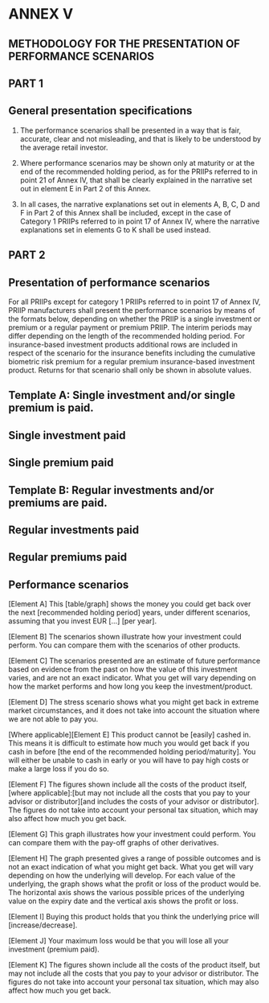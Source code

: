 # ANNEX V

## METHODOLOGY FOR THE PRESENTATION OF PERFORMANCE SCENARIOS

## PART 1

## General presentation specifications

1. The performance scenarios shall be presented in a way that is fair, accurate, clear and not misleading, and that is likely to be understood by the average retail investor.

2. Where performance scenarios may be shown only at maturity or at the end of the recommended holding period, as for the PRIIPs referred to in point 21 of Annex IV, that shall be clearly explained in the narrative set out in element E in Part 2 of this Annex.

3. In all cases, the narrative explanations set out in elements A, B, C, D and F in Part 2 of this Annex shall be included, except in the case of Category 1 PRIIPs referred to in point 17 of Annex IV, where the narrative explanations set in elements G to K shall be used instead.

## PART 2

## Presentation of performance scenarios

For all PRIIPs except for category 1 PRIIPs referred to in point 17 of Annex IV, PRIIP manufacturers shall present the performance scenarios by means of the formats below, depending on whether the PRIIP is a single investment or premium or a regular payment or premium PRIIP. The interim periods may differ depending on the length of the recommended holding period. For insurance-based investment products additional rows are included in respect of the scenario for the insurance benefits including the cumulative biometric risk premium for a regular premium insurance-based investment product. Returns for that scenario shall only be shown in absolute values.

## Template A: Single investment and/or single premium is paid.

## Single investment paid



## Single premium paid



## Template B: Regular investments and/or premiums are paid.

## Regular investments paid



## Regular premiums paid



## Performance scenarios

[Element A] This [table/graph] shows the money you could get back over the next [recommended holding period] years, under different scenarios, assuming that you invest EUR […] [per year].

[Element B] The scenarios shown illustrate how your investment could perform. You can compare them with the scenarios of other products.

[Element C] The scenarios presented are an estimate of future performance based on evidence from the past on how the value of this investment varies, and are not an exact indicator. What you get will vary depending on how the market performs and how long you keep the investment/product.

[Element D] The stress scenario shows what you might get back in extreme market circumstances, and it does not take into account the situation where we are not able to pay you.

[Where applicable][Element E] This product cannot be [easily] cashed in. This means it is difficult to estimate how much you would get back if you cash in before [the end of the recommended holding period/maturity]. You will either be unable to cash in early or you will have to pay high costs or make a large loss if you do so.

[Element F] The figures shown include all the costs of the product itself, [where applicable]:[but may not include all the costs that you pay to your advisor or distributor][and includes the costs of your advisor or distributor]. The figures do not take into account your personal tax situation, which may also affect how much you get back.

[Element G] This graph illustrates how your investment could perform. You can compare them with the pay-off graphs of other derivatives.

[Element H] The graph presented gives a range of possible outcomes and is not an exact indication of what you might get back. What you get will vary depending on how the underlying will develop. For each value of the underlying, the graph shows what the profit or loss of the product would be. The horizontal axis shows the various possible prices of the underlying value on the expiry date and the vertical axis shows the profit or loss.

[Element I] Buying this product holds that you think the underlying price will [increase/decrease].

[Element J] Your maximum loss would be that you will lose all your investment (premium paid).

[Element K] The figures shown include all the costs of the product itself, but may not include all the costs that you pay to your advisor or distributor. The figures do not take into account your personal tax situation, which may also affect how much you get back.

